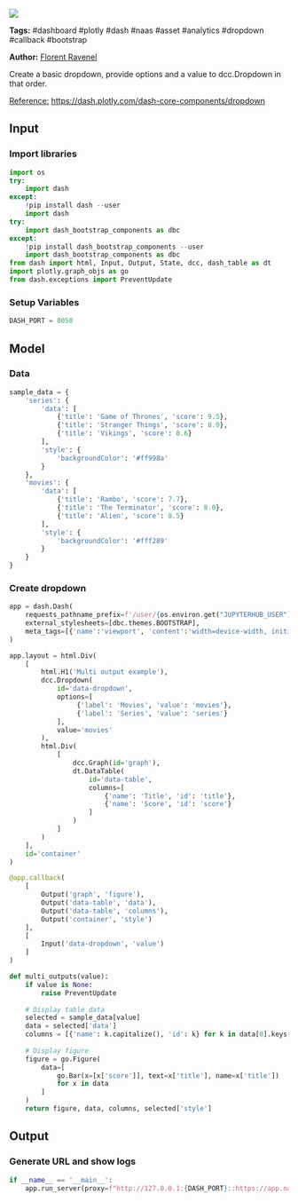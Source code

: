 <a href="https://app.naas.ai/user-redirect/naas/downloader?url=https://raw.githubusercontent.com/jupyter-naas/awesome-notebooks/master/Dash/Dash_Create_Dropdown_with_multiples_output_callbacks.ipynb" target="_parent"><img src="https://naasai-public.s3.eu-west-3.amazonaws.com/open_in_naas.svg"/></a>

**Tags:** #dashboard #plotly #dash #naas #asset #analytics #dropdown #callback #bootstrap

**Author:** [Florent Ravenel](https://www.linkedin.com/in/florent-ravenel/)

Create a basic dropdown, provide options and a value to dcc.Dropdown in that order.

<u>Reference:</u> https://dash.plotly.com/dash-core-components/dropdown

## Input

### Import libraries


```python
import os
try:
    import dash
except:
    !pip install dash --user
    import dash
try:
    import dash_bootstrap_components as dbc
except:
    !pip install dash_bootstrap_components --user
    import dash_bootstrap_components as dbc
from dash import html, Input, Output, State, dcc, dash_table as dt
import plotly.graph_objs as go
from dash.exceptions import PreventUpdate
```

### Setup Variables


```python
DASH_PORT = 8050
```

## Model

### Data


```python
sample_data = {
    'series': {
        'data': [
            {'title': 'Game of Thrones', 'score': 9.5},
            {'title': 'Stranger Things', 'score': 8.9},
            {'title': 'Vikings', 'score': 8.6}
        ],
        'style': {
            'backgroundColor': '#ff998a'
        }
    },
    'movies': {
        'data': [
            {'title': 'Rambo', 'score': 7.7},
            {'title': 'The Terminator', 'score': 8.0},
            {'title': 'Alien', 'score': 8.5}
        ],
        'style': {
            'backgroundColor': '#fff289'
        }
    }
}
```

### Create dropdown


```python
app = dash.Dash(
    requests_pathname_prefix=f'/user/{os.environ.get("JUPYTERHUB_USER")}/proxy/{DASH_PORT}/', 
    external_stylesheets=[dbc.themes.BOOTSTRAP],
    meta_tags=[{'name':'viewport', 'content':'width=device-width, initial-scale=1.0'}]
) 

app.layout = html.Div(
    [
        html.H1('Multi output example'),
        dcc.Dropdown(
            id='data-dropdown',
            options=[
                 {'label': 'Movies', 'value': 'movies'},
                 {'label': 'Series', 'value': 'series'}
            ],
            value='movies'
        ),
        html.Div(
            [
                dcc.Graph(id='graph'),
                dt.DataTable(
                    id='data-table',
                    columns=[
                        {'name': 'Title', 'id': 'title'},
                        {'name': 'Score', 'id': 'score'}
                    ]
                )
            ]
        )
    ],
    id='container'
)

@app.callback(
    [
        Output('graph', 'figure'),
        Output('data-table', 'data'),
        Output('data-table', 'columns'),
        Output('container', 'style')
    ],
    [
        Input('data-dropdown', 'value')
    ]
)

def multi_outputs(value):
    if value is None:
        raise PreventUpdate
    
    # Display table data
    selected = sample_data[value]
    data = selected['data']
    columns = [{'name': k.capitalize(), 'id': k} for k in data[0].keys()]
    
    # Display figure
    figure = go.Figure(
        data=[
            go.Bar(x=[x['score']], text=x['title'], name=x['title'])
            for x in data
        ]
    )
    return figure, data, columns, selected['style']
```

## Output

### Generate URL and show logs


```python
if __name__ == '__main__':
    app.run_server(proxy=f"http://127.0.0.1:{DASH_PORT}::https://app.naas.ai")
```


```python

```
